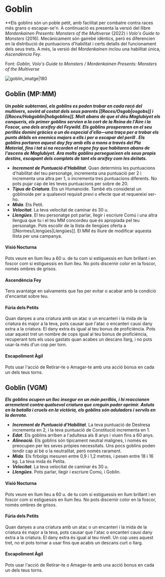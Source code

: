 # Goblin

**Els goblins són un poble petit, amb facilitat per combatre contra races més grans o escapar-se'n. A continuació es presenta la versió del llibre *Mordenkainen Presents: Monsters of the Multiverse* (2022) i *Volo's Guide to Monsters* (2016). Mecànicament són gairebé idèntics, però es diferencien en la distribució de puntuacions d'habilitat i certs detalls del funcionament dels seus trets. A més, la versió del *Mordenkainen* inclou una habilitat única, *Ascendència Fey*.

Font: *Goblin, Volo's Guide to Monsters / Mordenkainen Presents: Monsters of the Multiverse*

![goblin_imatge|180](https://www.dndbeyond.com/avatars/thumbnails/30783/955/1000/1000/638062024584880857.png)

## Goblin (MP:MM)

**_Un poble subterrani, els goblins es poden trobar en cada racó del multivers, sovint al costat dels seus parents [[Races/Osgob|osgobs]] i [[Races/Hobgoblin|hobgoblins]]. Molt abans de que el déu Maglubiyet els conquerís, els primer goblins servien a la cort de la Reina de l'Aire i la Foscor, una dels arxifey del Feywild. Els goblins prosperaren en el seu perillós domini gràcies a un do especial d'ella—una traça per a trobar els punts dèbils en enemics majors a ells i per a escapar del perill . Els goblins portaren aquest doy fey amb ells a mons a través del Pla Material, fins i tot si no recorden el regne fey que habitaren abans de l'ascens de Maglubiyet. Ara molts goblins persegueixen els seus propis destins, escapant dels complots de tant els arxifey com les deïtats._**

- ***Increment de Puntuació d'Habilitat***. Quan determinis les puntuacions d'habilitat del teu personatge, incrementa una puntuació per 2 i incrementa una altra per 1, o incrementa tres puntuacions diferents. No pots pujar cap de les teves puntuacions per sobre de 20.
- ***Tipus de Criatura***. Ets un Humanoide. També ets considerat un goblinoide per a qualsevol requisit previ o efecte que et requereixi ser-ho.
- ***Mida***. Ets Petit.
- ***Velocitat***. La teva velocitat de caminar és 30 u.
- ***Llengües***. El teu personatge pot parlar, llegir i escriure Comú i una altra llengua que tu i el teu MM concordeu que és apropiada pel teu personatge. Pots escollir de la llista de llengües oferta a [[Normes/Llengües|Llengües]]. El MM és lliure de modificar aquesta llista per una campanya.
#### Visió Nocturna
Pots veure en llum lleu a 60 u. de tu com si estiguessis en llum brillant i en foscor com si estiguessis en llum lleu. No pots discernir color en la foscor, només ombres de grisos.
#### Ascendència Fey
Tens avantatge en salvaments que fas per evitar o acabar amb la condició d'encantat sobre teu.
#### Fúria dels Petits
Quan danyes a una criatura amb un atac o un encanteri i la mida de la criatura és major a la teva, pots causar que l'atac o encanteri causi dany extra a la criatura. El dany extra és igual al teu bonus de proficiència.
	Pots usar aquest tret un nombre de cops igual al teu bonus de proficiència, recuperant tots els usos gastats quan acabes un descans llarg, i no pots usar-la més d'un cop per torn.
#### Escapoliment Àgil
Pots usar l'acció de Retirar-te o Amagar-te amb una acció bonus en cada un dels teus torns.

## Goblin (VGM)

_**Els goblins ocupen un lloc insegur en un món perillós, i hi reaccionen arremetent contra qualsevol criatura que creguin poder oprimir. Astuts en la batalla i cruels en la victòria, els goblins són aduladors i servils en la derrota.**_

- ***Increment de Puntuació d'Habilitat***. La teva puntuació de Destresa incrementa en 2, i la teva puntuació de Constitució incrementa en 1.
- ***Edat***. Els goblins arriben a l'adultesa als 8 anys i viuen fins a 60 anys.
- ***Alineació***. Els goblins són típicament neutral malignes, i només es preocupen per les seves pròpies necessitats. Uns pocs goblins poden tendir cap al bé o la neutralitat, però només rarament.
- ***Mida***. Els firbolgs mesuren entre 0,9 i 1,2 metres, i pesen entre 18 i 16 kg. La teva mida és Petita.
- ***Velocitat***. La teva velocitat de caminar és 30 u.
- ***Llengües***. Pots parlar, llegir i escriure Comú, i Goblin.
#### Visió Nocturna
Pots veure en llum lleu a 60 u. de tu com si estiguessis en llum brillant i en foscor com si estiguessis en llum lleu. No pots discernir color en la foscor, només ombres de grisos.
#### Fúria dels Petits
Quan danyes a una criatura amb un atac o un encanteri i la mida de la criatura és major a la teva, pots causar que l'atac o encanteri causi dany extra a la criatura. El dany extra és igual al teu nivell. Un cop uses aquest tret, no el pots tornar a usar fins que acabis un descans curt o llarg.
#### Escapoliment Àgil
Pots usar l'acció de Retirar-te o Amagar-te amb una acció bonus en cada un dels teus torns.

